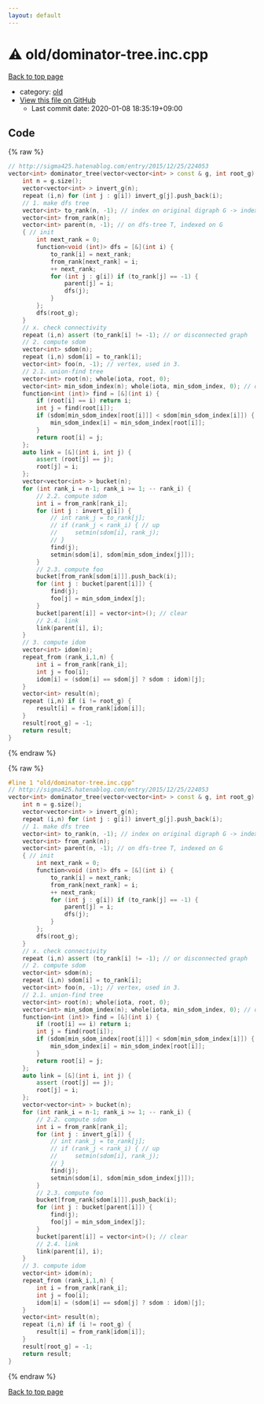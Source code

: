 ```yaml
---
layout: default
---
```


<!-- mathjax config similar to math.stackexchange -->
<script type="text/javascript" async
  src="https://cdnjs.cloudflare.com/ajax/libs/mathjax/2.7.5/MathJax.js?config=TeX-MML-AM_CHTML">
</script>
<script type="text/x-mathjax-config">
  MathJax.Hub.Config({
    TeX: { equationNumbers: { autoNumber: "AMS" }},
    tex2jax: {
      inlineMath: [ ['$','$'] ],
      processEscapes: true
    },
    "HTML-CSS": { matchFontHeight: false },
    displayAlign: "left",
    displayIndent: "2em"
  });
</script>

<script type="text/javascript" src="https://cdnjs.cloudflare.com/ajax/libs/jquery/3.4.1/jquery.min.js"></script>
<script src="https://cdn.jsdelivr.net/npm/jquery-balloon-js@1.1.2/jquery.balloon.min.js" integrity="sha256-ZEYs9VrgAeNuPvs15E39OsyOJaIkXEEt10fzxJ20+2I=" crossorigin="anonymous"></script>
<script type="text/javascript" src="../../assets/js/copy-button.js"></script>
<link rel="stylesheet" href="../../assets/css/copy-button.css" />


# :warning: old/dominator-tree.inc.cpp

<a href="../../index.html">Back to top page</a>

* category: <a href="../../index.html#149603e6c03516362a8da23f624db945">old</a>
* <a href="{{ site.github.repository_url }}/blob/master/old/dominator-tree.inc.cpp">View this file on GitHub</a>
    - Last commit date: 2020-01-08 18:35:19+09:00




## Code

<a id="unbundled"></a>
{% raw %}
```cpp
// http://sigma425.hatenablog.com/entry/2015/12/25/224053
vector<int> dominator_tree(vector<vector<int> > const & g, int root_g) { // G is a digraph which any vertex can be reached from the root
    int n = g.size();
    vector<vector<int> > invert_g(n);
    repeat (i,n) for (int j : g[i]) invert_g[j].push_back(i);
    // 1. make dfs tree
    vector<int> to_rank(n, -1); // index on original digraph G -> index on dfs-tree T
    vector<int> from_rank(n);
    vector<int> parent(n, -1); // on dfs-tree T, indexed on G
    { // init
        int next_rank = 0;
        function<void (int)> dfs = [&](int i) {
            to_rank[i] = next_rank;
            from_rank[next_rank] = i;
            ++ next_rank;
            for (int j : g[i]) if (to_rank[j] == -1) {
                parent[j] = i;
                dfs(j);
            }
        };
        dfs(root_g);
    }
    // x. check connectivity
    repeat (i,n) assert (to_rank[i] != -1); // or disconnected graph
    // 2. compute sdom
    vector<int> sdom(n);
    repeat (i,n) sdom[i] = to_rank[i];
    vector<int> foo(n, -1); // vertex, used in 3.
    // 2.1. union-find tree
    vector<int> root(n); whole(iota, root, 0);
    vector<int> min_sdom_index(n); whole(iota, min_sdom_index, 0); // data on union-find tree
    function<int (int)> find = [&](int i) {
        if (root[i] == i) return i;
        int j = find(root[i]);
        if (sdom[min_sdom_index[root[i]]] < sdom[min_sdom_index[i]]) {
            min_sdom_index[i] = min_sdom_index[root[i]];
        }
        return root[i] = j;
    };
    auto link = [&](int i, int j) {
        assert (root[j] == j);
        root[j] = i;
    };
    vector<vector<int> > bucket(n);
    for (int rank_i = n-1; rank_i >= 1; -- rank_i) {
        // 2.2. compute sdom
        int i = from_rank[rank_i];
        for (int j : invert_g[i]) {
            // int rank_j = to_rank[j];
            // if (rank_j < rank_i) { // up
            //     setmin(sdom[i], rank_j);
            // }
            find(j);
            setmin(sdom[i], sdom[min_sdom_index[j]]);
        }
        // 2.3. compute foo
        bucket[from_rank[sdom[i]]].push_back(i);
        for (int j : bucket[parent[i]]) {
            find(j);
            foo[j] = min_sdom_index[j];
        }
        bucket[parent[i]] = vector<int>(); // clear
        // 2.4. link
        link(parent[i], i);
    }
    // 3. compute idom
    vector<int> idom(n);
    repeat_from (rank_i,1,n) {
        int i = from_rank[rank_i];
        int j = foo[i];
        idom[i] = (sdom[i] == sdom[j] ? sdom : idom)[j];
    }
    vector<int> result(n);
    repeat (i,n) if (i != root_g) {
        result[i] = from_rank[idom[i]];
    }
    result[root_g] = -1;
    return result;
}

```
{% endraw %}

<a id="bundled"></a>
{% raw %}
```cpp
#line 1 "old/dominator-tree.inc.cpp"
// http://sigma425.hatenablog.com/entry/2015/12/25/224053
vector<int> dominator_tree(vector<vector<int> > const & g, int root_g) { // G is a digraph which any vertex can be reached from the root
    int n = g.size();
    vector<vector<int> > invert_g(n);
    repeat (i,n) for (int j : g[i]) invert_g[j].push_back(i);
    // 1. make dfs tree
    vector<int> to_rank(n, -1); // index on original digraph G -> index on dfs-tree T
    vector<int> from_rank(n);
    vector<int> parent(n, -1); // on dfs-tree T, indexed on G
    { // init
        int next_rank = 0;
        function<void (int)> dfs = [&](int i) {
            to_rank[i] = next_rank;
            from_rank[next_rank] = i;
            ++ next_rank;
            for (int j : g[i]) if (to_rank[j] == -1) {
                parent[j] = i;
                dfs(j);
            }
        };
        dfs(root_g);
    }
    // x. check connectivity
    repeat (i,n) assert (to_rank[i] != -1); // or disconnected graph
    // 2. compute sdom
    vector<int> sdom(n);
    repeat (i,n) sdom[i] = to_rank[i];
    vector<int> foo(n, -1); // vertex, used in 3.
    // 2.1. union-find tree
    vector<int> root(n); whole(iota, root, 0);
    vector<int> min_sdom_index(n); whole(iota, min_sdom_index, 0); // data on union-find tree
    function<int (int)> find = [&](int i) {
        if (root[i] == i) return i;
        int j = find(root[i]);
        if (sdom[min_sdom_index[root[i]]] < sdom[min_sdom_index[i]]) {
            min_sdom_index[i] = min_sdom_index[root[i]];
        }
        return root[i] = j;
    };
    auto link = [&](int i, int j) {
        assert (root[j] == j);
        root[j] = i;
    };
    vector<vector<int> > bucket(n);
    for (int rank_i = n-1; rank_i >= 1; -- rank_i) {
        // 2.2. compute sdom
        int i = from_rank[rank_i];
        for (int j : invert_g[i]) {
            // int rank_j = to_rank[j];
            // if (rank_j < rank_i) { // up
            //     setmin(sdom[i], rank_j);
            // }
            find(j);
            setmin(sdom[i], sdom[min_sdom_index[j]]);
        }
        // 2.3. compute foo
        bucket[from_rank[sdom[i]]].push_back(i);
        for (int j : bucket[parent[i]]) {
            find(j);
            foo[j] = min_sdom_index[j];
        }
        bucket[parent[i]] = vector<int>(); // clear
        // 2.4. link
        link(parent[i], i);
    }
    // 3. compute idom
    vector<int> idom(n);
    repeat_from (rank_i,1,n) {
        int i = from_rank[rank_i];
        int j = foo[i];
        idom[i] = (sdom[i] == sdom[j] ? sdom : idom)[j];
    }
    vector<int> result(n);
    repeat (i,n) if (i != root_g) {
        result[i] = from_rank[idom[i]];
    }
    result[root_g] = -1;
    return result;
}

```
{% endraw %}

<a href="../../index.html">Back to top page</a>


